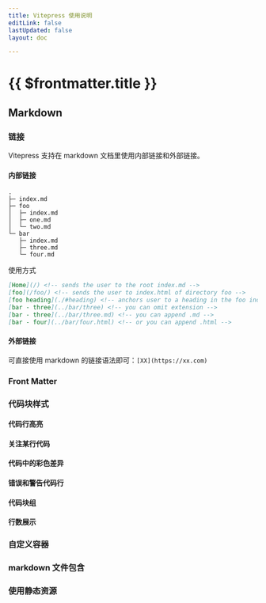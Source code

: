 ```yaml
---
title: Vitepress 使用说明
editLink: false
lastUpdated: false
layout: doc

---
```


# {{ $frontmatter.title }}

## Markdown

### 链接

Vitepress 支持在 markdown 文档里使用内部链接和外部链接。

#### 内部链接

```
.
├─ index.md
├─ foo
│  ├─ index.md
│  ├─ one.md
│  └─ two.md
└─ bar
   ├─ index.md
   ├─ three.md
   └─ four.md
```

使用方式

```markdown
[Home](/) <!-- sends the user to the root index.md -->
[foo](/foo/) <!-- sends the user to index.html of directory foo -->
[foo heading](./#heading) <!-- anchors user to a heading in the foo index file -->
[bar - three](../bar/three) <!-- you can omit extension -->
[bar - three](../bar/three.md) <!-- you can append .md -->
[bar - four](../bar/four.html) <!-- or you can append .html -->
```

#### 外部链接

可直接使用 markdown 的链接语法即可：`[XX](https://xx.com)`

### Front Matter

### 代码块样式

#### 代码行高亮

#### 关注某行代码

#### 代码中的彩色差异

#### 错误和警告代码行

#### 代码块组

#### 行数展示

### 自定义容器

### markdown 文件包含

### 使用静态资源